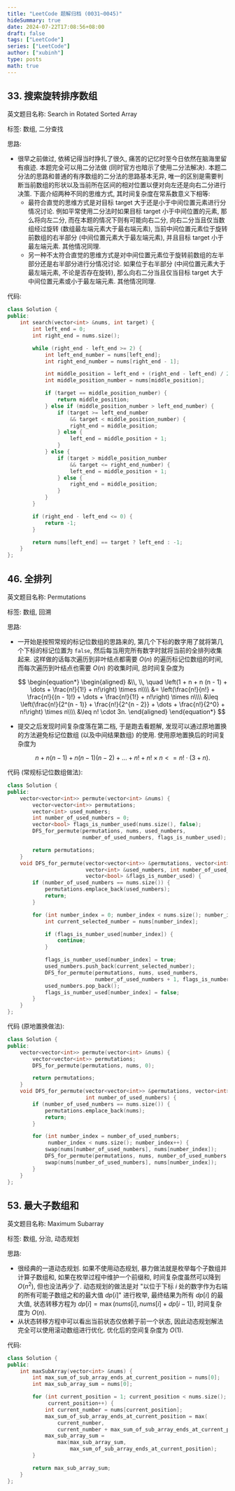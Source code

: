 ```yaml
---
title: "LeetCode 题解归档 (0031~0045)"
hideSummary: true
date: 2024-07-22T17:08:56+08:00
draft: false
tags: ["LeetCode"]
series: ["LeetCode"]
author: ["xubinh"]
type: posts
math: true
---
```


## 33. 搜索旋转排序数组

英文题目名称: Search in Rotated Sorted Array

标签: 数组, 二分查找

思路:

- 很早之前做过, 依稀记得当时挣扎了很久, 痛苦的记忆时至今日依然在脑海里留有痕迹. 本题完全可以用二分法做 (同时官方也暗示了使用二分法解决). 本题二分法的思路和普通的有序数组的二分法的思路基本无异, 唯一的区别是需要判断当前数组的形状以及当前所在区间的相对位置以便对向左还是向右二分进行决策. 下面介绍两种不同的思维方式, 其时间复杂度在常系数意义下相等:
  - 最符合直觉的思维方式是对目标 target 大于还是小于中间位置元素进行分情况讨论. 例如平常使用二分法时如果目标 target 小于中间位置的元素, 那么将向左二分, 而在本题的情况下则有可能向右二分, 向右二分当且仅当数组经过旋转 (数组最左端元素大于最右端元素), 当前中间位置元素位于旋转前数组的右半部分 (中间位置元素大于最左端元素), 并且目标 target 小于最左端元素. 其他情况同理.
  - 另一种不太符合直觉的思维方式是对中间位置元素位于旋转前数组的左半部分还是右半部分进行分情况讨论. 如果位于右半部分 (中间位置元素大于最左端元素, 不论是否存在旋转), 那么向右二分当且仅当目标 target 大于中间位置元素或小于最左端元素. 其他情况同理.

代码:

```cpp
class Solution {
public:
    int search(vector<int> &nums, int target) {
        int left_end = 0;
        int right_end = nums.size();

        while (right_end - left_end >= 2) {
            int left_end_number = nums[left_end];
            int right_end_number = nums[right_end - 1];

            int middle_position = left_end + (right_end - left_end) / 2;
            int middle_position_number = nums[middle_position];

            if (target == middle_position_number) {
                return middle_position;
            } else if (middle_position_number > left_end_number) {
                if (target >= left_end_number
                    && target < middle_position_number) {
                    right_end = middle_position;
                } else {
                    left_end = middle_position + 1;
                }
            } else {
                if (target > middle_position_number
                    && target <= right_end_number) {
                    left_end = middle_position + 1;
                } else {
                    right_end = middle_position;
                }
            }
        }

        if (right_end - left_end <= 0) {
            return -1;
        }

        return nums[left_end] == target ? left_end : -1;
    }
};
```

## 46. 全排列

英文题目名称: Permutations

标签: 数组, 回溯

思路:

- 一开始是按照常规的标记位数组的思路来的, 第几个下标的数字用了就将第几个下标的标记位置为 `false`, 然后每当用完所有数字时就将当前的全排列收集起来. 这样做的话每次遍历到非叶结点都需要 $O(n)$ 的遍历标记位数组的时间, 而每次遍历到叶结点也需要 $O(n)$ 的收集时间, 总时间复杂度为

  $$
  \begin{equation*}
  \begin{aligned}
  &\\, \\, \quad \left(1 + n + n (n - 1) + \dots + \frac{n!}{1!} + n!\right) \times n\\\\
  &= \left(\frac{n!}{n!} + \frac{n!}{(n - 1)!} + \dots + \frac{n!}{1!} + n!\right) \times n\\\\
  &\leq \left(\frac{n!}{2^(n - 1)} + \frac{n!}{2^{n - 2}} + \dots + \frac{n!}{2^0} + n!\right) \times n\\\\
  &\leq n! \cdot 3n.
  \end{aligned}
  \end{equation*}
  $$

- 提交之后发现时间复杂度落在第二档, 于是跑去看题解, 发现可以通过原地置换的方法避免标记位数组 (以及中间结果数组) 的使用. 使用原地置换后的时间复杂度为

  $$
  n + n (n - 1) + n (n - 1) (n - 2) + \dots + n! + n! \times n <= n! \cdot (3 + n).
  $$

代码 (常规标记位数组做法):

```cpp
class Solution {
public:
    vector<vector<int>> permute(vector<int> &nums) {
        vector<vector<int>> permutations;
        vector<int> used_numbers;
        int number_of_used_numbers = 0;
        vector<bool> flags_is_number_used(nums.size(), false);
        DFS_for_permute(permutations, nums, used_numbers,
                        number_of_used_numbers, flags_is_number_used);

        return permutations;
    }
    void DFS_for_permute(vector<vector<int>> &permutations, vector<int> &nums,
                         vector<int> &used_numbers, int number_of_used_numbers,
                         vector<bool> &flags_is_number_used) {
        if (number_of_used_numbers == nums.size()) {
            permutations.emplace_back(used_numbers);
            return;
        }

        for (int number_index = 0; number_index < nums.size(); number_index++) {
            int current_selected_number = nums[number_index];

            if (flags_is_number_used[number_index]) {
                continue;
            }

            flags_is_number_used[number_index] = true;
            used_numbers.push_back(current_selected_number);
            DFS_for_permute(permutations, nums, used_numbers,
                            number_of_used_numbers + 1, flags_is_number_used);
            used_numbers.pop_back();
            flags_is_number_used[number_index] = false;
        }
    }
};
```

代码 (原地置换做法):

```cpp
class Solution {
public:
    vector<vector<int>> permute(vector<int> &nums) {
        vector<vector<int>> permutations;
        DFS_for_permute(permutations, nums, 0);

        return permutations;
    }
    void DFS_for_permute(vector<vector<int>> &permutations, vector<int> &nums,
                         int number_of_used_numbers) {
        if (number_of_used_numbers == nums.size()) {
            permutations.emplace_back(nums);
            return;
        }

        for (int number_index = number_of_used_numbers;
             number_index < nums.size(); number_index++) {
            swap(nums[number_of_used_numbers], nums[number_index]);
            DFS_for_permute(permutations, nums, number_of_used_numbers + 1);
            swap(nums[number_of_used_numbers], nums[number_index]);
        }
    }
};
```

## 53. 最大子数组和

英文题目名称: Maximum Subarray

标签: 数组, 分治, 动态规划

思路:

- 很经典的一道动态规划. 如果不使用动态规划, 暴力做法就是枚举每个子数组并计算子数组和, 如果在枚举过程中维护一个前缀和, 时间复杂度虽然可以降到 $O(n^2)$, 但也没法再少了. 动态规划的做法是对 "以位于下标 $i$ 处的数字作为右端的所有可能子数组之和的最大值 $dp[i]$" 进行枚举, 最终结果为所有 $dp[i]$ 的最大值, 状态转移方程为 $dp[i] = \max(nums[i], nums[i] + dp[i - 1])$, 时间复杂度为 $O(n)$.
- 从状态转移方程中可以看出当前状态仅依赖于前一个状态, 因此动态规划解法完全可以使用滚动数组进行优化. 优化后的空间复杂度为 $O(1)$.

代码:

```cpp
class Solution {
public:
    int maxSubArray(vector<int> &nums) {
        int max_sum_of_sub_array_ends_at_current_position = nums[0];
        int max_sub_array_sum = nums[0];

        for (int current_position = 1; current_position < nums.size();
             current_position++) {
            int current_number = nums[current_position];
            max_sum_of_sub_array_ends_at_current_position = max(
                current_number,
                current_number + max_sum_of_sub_array_ends_at_current_position);
            max_sub_array_sum =
                max(max_sub_array_sum,
                    max_sum_of_sub_array_ends_at_current_position);
        }

        return max_sub_array_sum;
    }
};
```
